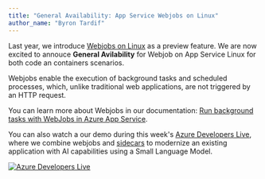 ```yaml
---
title: "General Availability: App Service Webjobs on Linux"
author_name: "Byron Tardif"
---
```


Last year, we introduce [Webjobs on Linux](https://azure.github.io/AppService/2024/04/04/Public-Preview-Sidecars-Webjobs.html)  as a preview feature.  We are now excited to annouce **General Avilability** for Webjob on App Service Linux for both  code an containers scenarios.

Webjobs enable the execution of background tasks and scheduled processes, which, unlike traditional web applications, are not triggered by an HTTP request.

You can learn more about Webjobs in our documentation: [Run background tasks with WebJobs in Azure App Service](https://learn.microsoft.com/en-us/azure/app-service/webjobs-create?tabs=linuxcode).

You can also watch a our demo during this week's [Azure Developers Live](https://www.youtube.com/watch?v=ZP5NjMAzKPg), where we combine webjobs and  [sidecars](https://azure.github.io/AppService/2025/03/19/phi-sidecar-extension.html) to modernize an existing application with AI capabilities using a Small Language Model.

[![Azure Developers Live](https://img.youtube.com/vi/ZP5NjMAzKPg/hqdefault.jpg)](https://www.youtube.com/watch?v=ZP5NjMAzKPg)